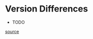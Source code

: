 # Version Differences

* TODO

[source](https://web.archive.org/web/20180404215213/http://spiraster.x10host.com/LADXWiki/index.php/Version_Differences)
